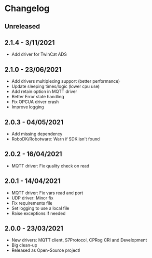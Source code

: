 # Changelog

## Unreleased

## 2.1.4 - 3/11/2021
- Add driver for TwinCat ADS

## 2.1.0 - 23/06/2021
- Add drivers multiplexing support (better performance)
- Update sleeping times/logic (lower cpu use)
- Add retain option in MQTT driver
- Better Error state handling
- Fix OPCUA driver crash
- Improve logging

## 2.0.3 - 04/05/2021
- Add missing dependency
- RoboDK/Robotware: Warn if SDK isn't found

## 2.0.2 - 16/04/2021
- MQTT driver: Fix quality check on read

## 2.0.1 - 14/04/2021
- MQTT driver: Fix vars read and port 
- UDP driver: Minor fix
- Fix requirements file
- Set logging to use a local file
- Raise exceptions if needed

## 2.0.0 - 23/03/2021
- New drivers: MQTT client, S7Protocol, CPRog CRI and Development
- Big clean-up
- Released as Open-Source project!
